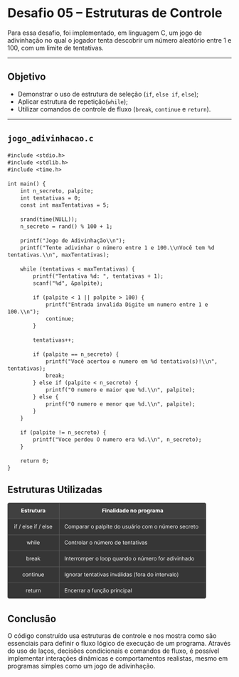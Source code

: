 # Desafio 05 – Estruturas de Controle

Para essa desafio, foi implementado, em linguagem C, um jogo de adivinhação no qual o jogador tenta descobrir um número aleatório entre 1 e 100, com um limite de tentativas.

---

## Objetivo

- Demonstrar o uso de estrutura de seleção (`if`, `else if`, `else`);
- Aplicar estrutura de repetição(`while`);
- Utilizar comandos de controle de fluxo (`break`, `continue` e `return`).

---

## `jogo_adivinhacao.c`

```
#include <stdio.h>
#include <stdlib.h>
#include <time.h>

int main() {
    int n_secreto, palpite;
    int tentativas = 0;
    const int maxTentativas = 5;

    srand(time(NULL));
    n_secreto = rand() % 100 + 1;

    printf("Jogo de Adivinhação\\n");
    printf("Tente adivinhar o número entre 1 e 100.\\nVocê tem %d tentativas.\\n", maxTentativas);

    while (tentativas < maxTentativas) {
        printf("Tentativa %d: ", tentativas + 1);
        scanf("%d", &palpite);

        if (palpite < 1 || palpite > 100) {
            printf("Entrada invalida Digite um numero entre 1 e 100.\\n");
            continue; 
        }

        tentativas++;

        if (palpite == n_secreto) {
            printf("Você acertou o numero em %d tentativa(s)!\\n", tentativas);
            break; 
        } else if (palpite < n_secreto) {
            printf("O numero e maior que %d.\\n", palpite);
        } else {
            printf("O numero e menor que %d.\\n", palpite);
        }
    }

    if (palpite != n_secreto) {
        printf("Voce perdeu O numero era %d.\\n", n_secreto);
    }

    return 0;
}
```
## Estruturas Utilizadas
![tabela_estruturas](tabela2.png)

## Conclusão 
O código construído usa estruturas de controle e nos mostra como são essenciais para definir o fluxo lógico de execução de um programa. Através do uso de laços, decisões condicionais e comandos de fluxo, é possível implementar interações dinâmicas e comportamentos realistas, mesmo em programas simples como um jogo de adivinhação.
